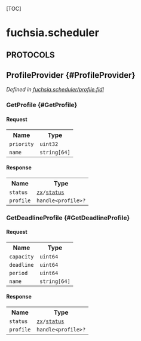 [TOC]

# fuchsia.scheduler


## **PROTOCOLS**

## ProfileProvider {#ProfileProvider}
*Defined in [fuchsia.scheduler/profile.fidl](https://fuchsia.googlesource.com/fuchsia/+/master/zircon/system/fidl/fuchsia-scheduler/profile.fidl#10)*


### GetProfile {#GetProfile}


#### Request
<table>
    <tr><th>Name</th><th>Type</th></tr>
    <tr>
            <td><code>priority</code></td>
            <td>
                <code>uint32</code>
            </td>
        </tr><tr>
            <td><code>name</code></td>
            <td>
                <code>string[64]</code>
            </td>
        </tr></table>


#### Response
<table>
    <tr><th>Name</th><th>Type</th></tr>
    <tr>
            <td><code>status</code></td>
            <td>
                <code><a class='link' href='../zx/'>zx</a>/<a class='link' href='../zx/#status'>status</a></code>
            </td>
        </tr><tr>
            <td><code>profile</code></td>
            <td>
                <code>handle&lt;profile&gt;?</code>
            </td>
        </tr></table>

### GetDeadlineProfile {#GetDeadlineProfile}


#### Request
<table>
    <tr><th>Name</th><th>Type</th></tr>
    <tr>
            <td><code>capacity</code></td>
            <td>
                <code>uint64</code>
            </td>
        </tr><tr>
            <td><code>deadline</code></td>
            <td>
                <code>uint64</code>
            </td>
        </tr><tr>
            <td><code>period</code></td>
            <td>
                <code>uint64</code>
            </td>
        </tr><tr>
            <td><code>name</code></td>
            <td>
                <code>string[64]</code>
            </td>
        </tr></table>


#### Response
<table>
    <tr><th>Name</th><th>Type</th></tr>
    <tr>
            <td><code>status</code></td>
            <td>
                <code><a class='link' href='../zx/'>zx</a>/<a class='link' href='../zx/#status'>status</a></code>
            </td>
        </tr><tr>
            <td><code>profile</code></td>
            <td>
                <code>handle&lt;profile&gt;?</code>
            </td>
        </tr></table>

















